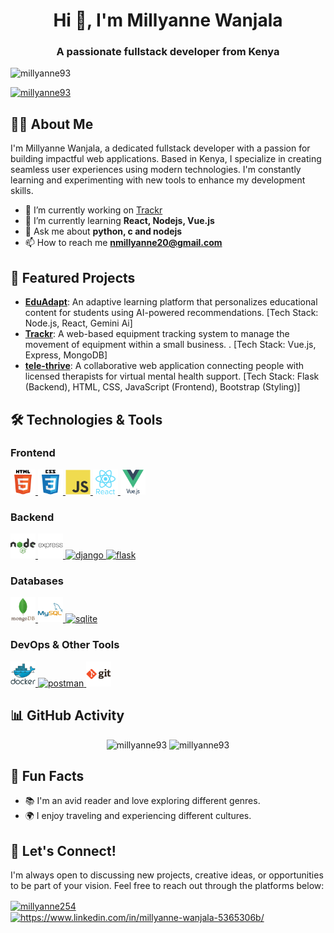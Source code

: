 <h1 align="center">Hi 👋, I'm Millyanne Wanjala</h1>
<h3 align="center">A passionate fullstack developer from Kenya</h3>

<p align="left"> <img src="https://komarev.com/ghpvc/?username=millyanne93&label=Profile%20views&color=0e75b6&style=flat" alt="millyanne93" /> </p>

<p align="left"> <a href="https://github.com/ryo-ma/github-profile-trophy"><img src="https://github-profile-trophy.vercel.app/?username=millyanne93" alt="millyanne93" /></a> </p>

## 👩‍💻 About Me
I'm Millyanne Wanjala, a dedicated fullstack developer with a passion for building impactful web applications. Based in Kenya, I specialize in creating seamless user experiences using modern technologies. I'm constantly learning and experimenting with new tools to enhance my development skills.

- 🔭 I’m currently working on [Trackr](https://github.com/millyanne93/Trackr)
- 🌱 I’m currently learning **React, Nodejs, Vue.js**
- 💬 Ask me about **python, c and nodejs**
- 📫 How to reach me **nmillyanne20@gmail.com**

## 🚀 Featured Projects

- **[EduAdapt](https://github.com/millyanne93/EduAdapt)**: An adaptive learning platform that personalizes educational content for students using AI-powered recommendations. [Tech Stack: Node.js, React, Gemini Ai]
- **[Trackr](https://github.com/millyanne93/Trackr)**: A web-based equipment tracking system to manage the movement of equipment within a small business. . [Tech Stack: Vue.js, Express, MongoDB]
- **[tele-thrive](https://github.com/ynot93/tele-thrive)**: A collaborative web application connecting people with licensed therapists for virtual mental health support. [Tech Stack: Flask (Backend), HTML, CSS, JavaScript (Frontend), Bootstrap (Styling)]
## 🛠️ Technologies & Tools

### Frontend
<a href="https://www.w3.org/html/" target="_blank" rel="noreferrer"> <img src="https://raw.githubusercontent.com/devicons/devicon/master/icons/html5/html5-original-wordmark.svg" alt="html5" width="40" height="40"/> </a>
<a href="https://www.w3schools.com/css/" target="_blank" rel="noreferrer"> <img src="https://raw.githubusercontent.com/devicons/devicon/master/icons/css3/css3-original-wordmark.svg" alt="css3" width="40" height="40"/> </a>
<a href="https://developer.mozilla.org/en-US/docs/Web/JavaScript" target="_blank" rel="noreferrer"> <img src="https://raw.githubusercontent.com/devicons/devicon/master/icons/javascript/javascript-original.svg" alt="javascript" width="40" height="40"/> </a>
<a href="https://reactjs.org/" target="_blank" rel="noreferrer"> <img src="https://raw.githubusercontent.com/devicons/devicon/master/icons/react/react-original-wordmark.svg" alt="react" width="40" height="40"/> </a>
<a href="https://vuejs.org/" target="_blank" rel="noreferrer"> <img src="https://raw.githubusercontent.com/devicons/devicon/master/icons/vuejs/vuejs-original-wordmark.svg" alt="vuejs" width="40" height="40"/> </a>

### Backend
<a href="https://nodejs.org" target="_blank" rel="noreferrer"> <img src="https://raw.githubusercontent.com/devicons/devicon/master/icons/nodejs/nodejs-original-wordmark.svg" alt="nodejs" width="40" height="40"/> </a>
<a href="https://expressjs.com" target="_blank" rel="noreferrer"> <img src="https://raw.githubusercontent.com/devicons/devicon/master/icons/express/express-original-wordmark.svg" alt="express" width="40" height="40"/> </a>
<a href="https://www.djangoproject.com/" target="_blank" rel="noreferrer"> <img src="https://cdn.worldvectorlogo.com/logos/django.svg" alt="django" width="40" height="40"/> </a>
<a href="https://flask.palletsprojects.com/" target="_blank" rel="noreferrer"> <img src="https://www.vectorlogo.zone/logos/pocoo_flask/pocoo_flask-icon.svg" alt="flask" width="40" height="40"/> </a>

### Databases
<a href="https://www.mongodb.com/" target="_blank" rel="noreferrer"> <img src="https://raw.githubusercontent.com/devicons/devicon/master/icons/mongodb/mongodb-original-wordmark.svg" alt="mongodb" width="40" height="40"/> </a>
<a href="https://www.mysql.com/" target="_blank" rel="noreferrer"> <img src="https://raw.githubusercontent.com/devicons/devicon/master/icons/mysql/mysql-original-wordmark.svg" alt="mysql" width="40" height="40"/> </a>
<a href="https://www.sqlite.org/" target="_blank" rel="noreferrer"> <img src="https://www.vectorlogo.zone/logos/sqlite/sqlite-icon.svg" alt="sqlite" width="40" height="40"/> </a>

### DevOps & Other Tools
<a href="https://www.docker.com/" target="_blank" rel="noreferrer"> <img src="https://raw.githubusercontent.com/devicons/devicon/master/icons/docker/docker-original-wordmark.svg" alt="docker" width="40" height="40"/> </a>
<a href="https://postman.com" target="_blank" rel="noreferrer"> <img src="https://www.vectorlogo.zone/logos/getpostman/getpostman-icon.svg" alt="postman" width="40" height="40"/> </a>
<a href="https://git-scm.com/" target="_blank" rel="noreferrer"> <img src="https://raw.githubusercontent.com/devicons/devicon/master/icons/git/git-original-wordmark.svg" alt="git" width="40" height="40"/> </a>

## 📊 GitHub Activity
<p align="center">
  <img src="https://github-readme-streak-stats.herokuapp.com/?user=millyanne93&" alt="millyanne93" />
  <img src="https://github-readme-stats.vercel.app/api/top-langs?username=millyanne93&show_icons=true&locale=en&layout=compact" alt="millyanne93" />
</p>

## 🌟 Fun Facts
- 📚 I'm an avid reader and love exploring different genres.
- 🌍 I enjoy traveling and experiencing different cultures.

## 🤝 Let's Connect!
I'm always open to discussing new projects, creative ideas, or opportunities to be part of your vision. Feel free to reach out through the platforms below:

<p align="left">
<a href="https://twitter.com/millyanne254" target="blank"><img align="center" src="https://raw.githubusercontent.com/rahuldkjain/github-profile-readme-generator/master/src/images/icons/Social/twitter.svg" alt="millyanne254" height="30" width="40" /></a>
<a href="https://linkedin.com/in/https://www.linkedin.com/in/millyanne-wanjala-5365306b/" target="blank"><img align="center" src="https://raw.githubusercontent.com/rahuldkjain/github-profile-readme-generator/master/src/images/icons/Social/linked-in-alt.svg" alt="https://www.linkedin.com/in/millyanne-wanjala-5365306b/" height="30" width="40" /></a>
</p>
